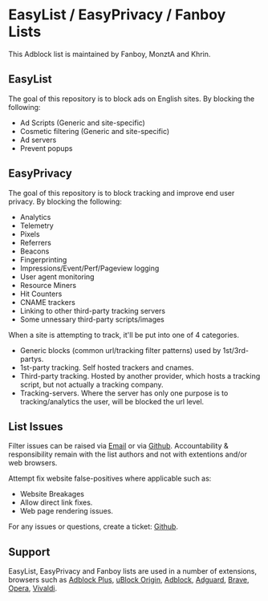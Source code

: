 # EasyList / EasyPrivacy / Fanboy Lists

This Adblock list is maintained by Fanboy, MonztA and Khrin.

## EasyList

The goal of this repository is to block ads on English sites. By blocking the following:
 - Ad Scripts (Generic and site-specific)
 - Cosmetic filtering (Generic and site-specific)
 - Ad servers
 - Prevent popups

## EasyPrivacy

The goal of this repository is to block tracking and improve end user privacy. By blocking the following:
 - Analytics
 - Telemetry
 - Pixels
 - Referrers
 - Beacons
 - Fingerprinting
 - Impressions/Event/Perf/Pageview logging
 - User agent monitoring
 - Resource Miners
 - Hit Counters
 - CNAME trackers
 - Linking to other third-party tracking servers
 - Some unnessary third-party scripts/images
 
When a site is attempting to track, it'll be put into one of 4 categories.
 - Generic blocks (common url/tracking filter patterns) used by 1st/3rd-partys.
 - 1st-party tracking. Self hosted trackers and cnames.
 - Third-party tracking. Hosted by another provider, which hosts a tracking script, but not actually a tracking company.
 - Tracking-servers. Where the server has only one purpose is to tracking/analytics the user, will be blocked the url level.

## List Issues

Filter issues can be raised via [Email](mailto:easylist@protonmail.com) or via [Github](https://github.com/easylist/easylist/issues). Accountability & responsibility remain with the list authors and not with extentions and/or web browsers. 

Attempt fix website false-positives where applicable such as:
 - Website Breakages
 - Allow direct link fixes.
 - Web page rendering issues.

For any issues or questions, create a ticket: [Github](https://github.com/easylist/easylist/issues).

## Support

EasyList, EasyPrivacy and Fanboy lists are used in a number of extensions, browsers such as [Adblock Plus](https://adblockplus.org/), [uBlock Origin](https://github.com/gorhill/uBlock), [Adblock](https://getadblock.com/), [Adguard](https://adguard.com/), [Brave](https://brave.com/), [Opera](https://www.opera.com/), [Vivaldi](https://vivaldi.com/).

